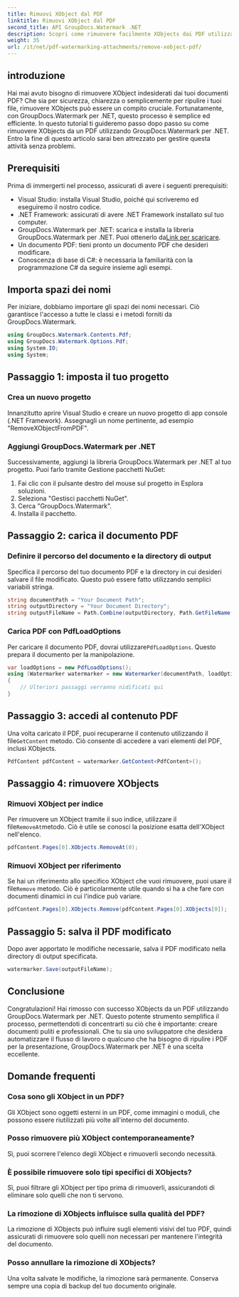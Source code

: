 ```yaml
---
title: Rimuovi XObject dal PDF
linktitle: Rimuovi XObject dal PDF
second_title: API GroupDocs.Watermark .NET
description: Scopri come rimuovere facilmente XObjects dai PDF utilizzando GroupDocs.Watermark per .NET con il nostro tutorial completo passo dopo passo.
weight: 35
url: /it/net/pdf-watermarking-attachments/remove-xobject-pdf/
---
```

## introduzione
Hai mai avuto bisogno di rimuovere XObject indesiderati dai tuoi documenti PDF? Che sia per sicurezza, chiarezza o semplicemente per ripulire i tuoi file, rimuovere XObjects può essere un compito cruciale. Fortunatamente, con GroupDocs.Watermark per .NET, questo processo è semplice ed efficiente. In questo tutorial ti guideremo passo dopo passo su come rimuovere XObjects da un PDF utilizzando GroupDocs.Watermark per .NET. Entro la fine di questo articolo sarai ben attrezzato per gestire questa attività senza problemi.
## Prerequisiti
Prima di immergerti nel processo, assicurati di avere i seguenti prerequisiti:
- Visual Studio: installa Visual Studio, poiché qui scriveremo ed eseguiremo il nostro codice.
- .NET Framework: assicurati di avere .NET Framework installato sul tuo computer.
-  GroupDocs.Watermark per .NET: scarica e installa la libreria GroupDocs.Watermark per .NET. Puoi ottenerlo da[Link per scaricare](https://releases.groupdocs.com/Watermark/net/).
- Un documento PDF: tieni pronto un documento PDF che desideri modificare.
- Conoscenza di base di C#: è necessaria la familiarità con la programmazione C# da seguire insieme agli esempi.
## Importa spazi dei nomi
Per iniziare, dobbiamo importare gli spazi dei nomi necessari. Ciò garantisce l'accesso a tutte le classi e i metodi forniti da GroupDocs.Watermark.
```csharp
using GroupDocs.Watermark.Contents.Pdf;
using GroupDocs.Watermark.Options.Pdf;
using System.IO;
using System;
```
## Passaggio 1: imposta il tuo progetto
### Crea un nuovo progetto
Innanzitutto aprire Visual Studio e creare un nuovo progetto di app console (.NET Framework). Assegnagli un nome pertinente, ad esempio "RemoveXObjectFromPDF".
### Aggiungi GroupDocs.Watermark per .NET
Successivamente, aggiungi la libreria GroupDocs.Watermark per .NET al tuo progetto. Puoi farlo tramite Gestione pacchetti NuGet:
1. Fai clic con il pulsante destro del mouse sul progetto in Esplora soluzioni.
2. Seleziona "Gestisci pacchetti NuGet".
3. Cerca "GroupDocs.Watermark".
4. Installa il pacchetto.
## Passaggio 2: carica il documento PDF
### Definire il percorso del documento e la directory di output
Specifica il percorso del tuo documento PDF e la directory in cui desideri salvare il file modificato. Questo può essere fatto utilizzando semplici variabili stringa.
```csharp
string documentPath = "Your Document Path";
string outputDirectory = "Your Document Directory";
string outputFileName = Path.Combine(outputDirectory, Path.GetFileName(documentPath));
```
### Carica PDF con PdfLoadOptions
 Per caricare il documento PDF, dovrai utilizzare`PdfLoadOptions`. Questo prepara il documento per la manipolazione.
```csharp
var loadOptions = new PdfLoadOptions();
using (Watermarker watermarker = new Watermarker(documentPath, loadOptions))
{
    // Ulteriori passaggi verranno nidificati qui
}
```
## Passaggio 3: accedi al contenuto PDF
 Una volta caricato il PDF, puoi recuperarne il contenuto utilizzando il file`GetContent` metodo. Ciò consente di accedere a vari elementi del PDF, inclusi XObjects.
```csharp
PdfContent pdfContent = watermarker.GetContent<PdfContent>();
```
## Passaggio 4: rimuovere XObjects
### Rimuovi XObject per indice
 Per rimuovere un XObject tramite il suo indice, utilizzare il file`RemoveAt`metodo. Ciò è utile se conosci la posizione esatta dell'XObject nell'elenco.
```csharp
pdfContent.Pages[0].XObjects.RemoveAt(0);
```
### Rimuovi XObject per riferimento
 Se hai un riferimento allo specifico XObject che vuoi rimuovere, puoi usare il file`Remove` metodo. Ciò è particolarmente utile quando si ha a che fare con documenti dinamici in cui l'indice può variare.
```csharp
pdfContent.Pages[0].XObjects.Remove(pdfContent.Pages[0].XObjects[0]);
```
## Passaggio 5: salva il PDF modificato
Dopo aver apportato le modifiche necessarie, salva il PDF modificato nella directory di output specificata.
```csharp
watermarker.Save(outputFileName);
```
## Conclusione
Congratulazioni! Hai rimosso con successo XObjects da un PDF utilizzando GroupDocs.Watermark per .NET. Questo potente strumento semplifica il processo, permettendoti di concentrarti su ciò che è importante: creare documenti puliti e professionali. Che tu sia uno sviluppatore che desidera automatizzare il flusso di lavoro o qualcuno che ha bisogno di ripulire i PDF per la presentazione, GroupDocs.Watermark per .NET è una scelta eccellente.
## Domande frequenti
### Cosa sono gli XObject in un PDF?
Gli XObject sono oggetti esterni in un PDF, come immagini o moduli, che possono essere riutilizzati più volte all'interno del documento.
### Posso rimuovere più XObject contemporaneamente?
Sì, puoi scorrere l'elenco degli XObject e rimuoverli secondo necessità.
### È possibile rimuovere solo tipi specifici di XObjects?
Sì, puoi filtrare gli XObject per tipo prima di rimuoverli, assicurandoti di eliminare solo quelli che non ti servono.
### La rimozione di XObjects influisce sulla qualità del PDF?
La rimozione di XObjects può influire sugli elementi visivi del tuo PDF, quindi assicurati di rimuovere solo quelli non necessari per mantenere l'integrità del documento.
### Posso annullare la rimozione di XObjects?
Una volta salvate le modifiche, la rimozione sarà permanente. Conserva sempre una copia di backup del tuo documento originale.
